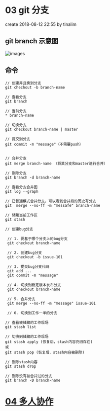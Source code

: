 # 03 git 分支
create 2018-08-12 22:55 by tinalim

## git branch 示意图
![images](https://github.com/Tinalst/Tina-s-Javascript-note/blob/master/images/git/03-1.png)

## 命令
```
// 创建并且换到分支
git chechout -b branch-name

// 查看分支
git branch

// 当前分支
* branch-name

// 切换分支
git checkout branch-name | master

// 提交到分支
git commit -m "message"（不需要push）


// 合并分支
git merge branch-name （将某分支和master进行合并）

// 删除分支
git branch -d branch-name

// 查看分支合并图
git log --graph

// 已普通模式合并分支，可以看到合并后的历史有分支
git  merge --no-ff -m "messafe" branch-name

// 储藏当前工作区
git stash

// 创建bug分支

 // 1. 要基于哪个分支上的bug分支
 git checkout branch-name
 
 // 2. 创建bug分支
 git checkout -b issue-101

 // 3. 提交bug分支代码
 git add ...
 git commit -m "message"

 // 4. 切换到稳定版本发布分支
 git checkout branch-name

 // 5. 合并分支
 git merge --no-ff -m "message" issue-101

 // 6. 切换到工作一半的分支

// 查看被储藏的工作现场
git stash list

// 切换到储藏的工作现场
git stash apply (恢复后，stash内容仍旧存在)
或
git stash pop (恢复后，stash内容被删除)

// 删除stash内容
git stash drop

// 删除没有被合并过的分支
git branch -D branch-name
```
# [04 多人协作]()
